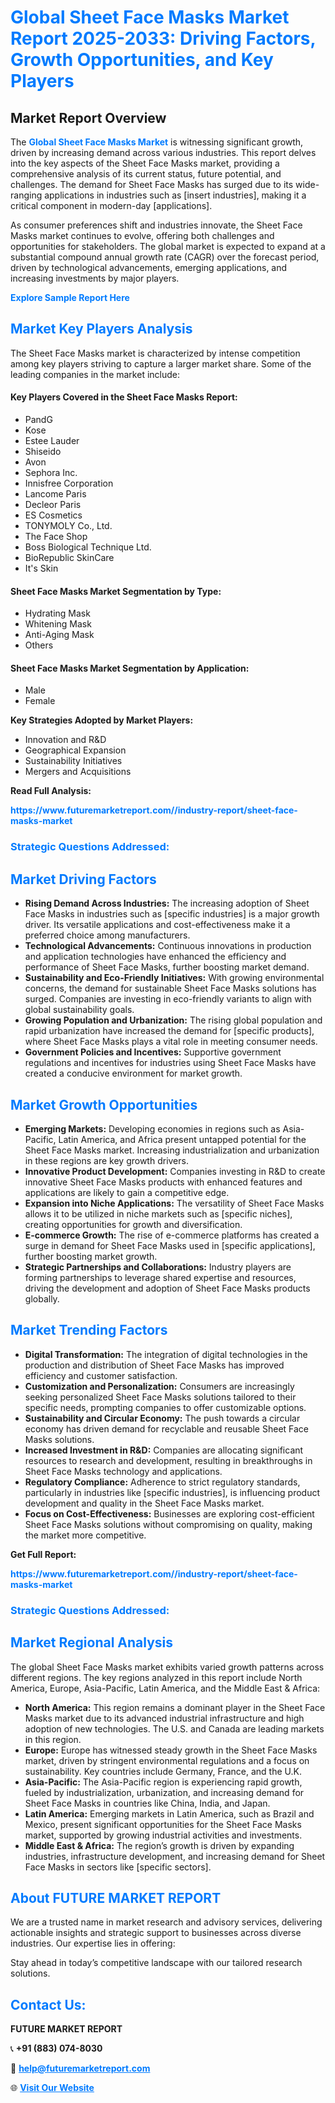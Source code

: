 <h1 style="color: #007BFF;">Global Sheet Face Masks Market Report 2025-2033: Driving Factors, Growth Opportunities, and Key Players</h1>

<section id="overview">
<h2>Market Report Overview</h2>
<p>The <a href="https://www.futuremarketreport.com//industry-report/sheet-face-masks-market" style="color: #007BFF; text-decoration: none;"><strong>Global Sheet Face Masks Market</strong></a> is witnessing significant growth, driven by increasing demand across various industries. This report delves into the key aspects of the Sheet Face Masks market, providing a comprehensive analysis of its current status, future potential, and challenges. The demand for Sheet Face Masks has surged due to its wide-ranging applications in industries such as [insert industries], making it a critical component in modern-day [applications].</p>
<p>As consumer preferences shift and industries innovate, the Sheet Face Masks market continues to evolve, offering both challenges and opportunities for stakeholders. The global market is expected to expand at a substantial compound annual growth rate (CAGR) over the forecast period, driven by technological advancements, emerging applications, and increasing investments by major players.</p>
</section>

<section id="overview">
<p><a href="https://www.futuremarketreport.com//request-sample/reportId=55956" style="color: #007BFF; text-decoration: none;"><strong>Explore Sample Report Here</strong></a></p>
</section>

<section id="key-players">
<h2 style="color: #007BFF;">Market Key Players Analysis</h2>
<p>The Sheet Face Masks market is characterized by intense competition among key players striving to capture a larger market share. Some of the leading companies in the market include:</p>
<h4>Key Players Covered in the Sheet Face Masks Report:</h4>
<ul><li>PandG</li><li>Kose</li><li>Estee Lauder</li><li>Shiseido</li><li>Avon</li><li>Sephora Inc.</li><li>Innisfree Corporation</li><li>Lancome Paris</li><li>Decleor Paris</li><li>ES Cosmetics</li><li>TONYMOLY Co., Ltd.</li><li>The Face Shop</li><li>Boss Biological Technique Ltd.</li><li>BioRepublic SkinCare</li><li>It&#039;s Skin</li></ul>
<h4>Sheet Face Masks Market Segmentation by Type:</h4>
<ul><li>Hydrating Mask</li><li>Whitening Mask</li><li>Anti-Aging Mask</li><li>Others</li></ul>

<h4>Sheet Face Masks Market Segmentation by Application:</h4>
<ul><li>Male</li><li>Female</li></ul>
<p><strong>Key Strategies Adopted by Market Players:</strong></p>
<ul>
<li>Innovation and R&D</li>
<li>Geographical Expansion</li>
<li>Sustainability Initiatives</li>
<li>Mergers and Acquisitions</li>
</ul>
</section>

<section>
<p><strong>Read Full Analysis: </strong></p><a href="https://www.futuremarketreport.com//industry-report/sheet-face-masks-market" style="color: #007BFF; text-decoration: none;"><strong>https://www.futuremarketreport.com//industry-report/sheet-face-masks-market</strong></a>
<h3 style="color: #007BFF;">Strategic Questions Addressed:</h3>
</section>

<section id="driving-factors">
<h2 style="color: #007BFF;">Market Driving Factors</h2>
<ul>
<li><strong>Rising Demand Across Industries:</strong> The increasing adoption of Sheet Face Masks in industries such as [specific industries] is a major growth driver. Its versatile applications and cost-effectiveness make it a preferred choice among manufacturers.</li>
<li><strong>Technological Advancements:</strong> Continuous innovations in production and application technologies have enhanced the efficiency and performance of Sheet Face Masks, further boosting market demand.</li>
<li><strong>Sustainability and Eco-Friendly Initiatives:</strong> With growing environmental concerns, the demand for sustainable Sheet Face Masks solutions has surged. Companies are investing in eco-friendly variants to align with global sustainability goals.</li>
<li><strong>Growing Population and Urbanization:</strong> The rising global population and rapid urbanization have increased the demand for [specific products], where Sheet Face Masks plays a vital role in meeting consumer needs.</li>
<li><strong>Government Policies and Incentives:</strong> Supportive government regulations and incentives for industries using Sheet Face Masks have created a conducive environment for market growth.</li>
</ul>
</section>

<section id="growth-opportunities">
<h2 style="color: #007BFF;">Market Growth Opportunities</h2>
<ul>
<li><strong>Emerging Markets:</strong> Developing economies in regions such as Asia-Pacific, Latin America, and Africa present untapped potential for the Sheet Face Masks market. Increasing industrialization and urbanization in these regions are key growth drivers.</li>
<li><strong>Innovative Product Development:</strong> Companies investing in R&D to create innovative Sheet Face Masks products with enhanced features and applications are likely to gain a competitive edge.</li>
<li><strong>Expansion into Niche Applications:</strong> The versatility of Sheet Face Masks allows it to be utilized in niche markets such as [specific niches], creating opportunities for growth and diversification.</li>
<li><strong>E-commerce Growth:</strong> The rise of e-commerce platforms has created a surge in demand for Sheet Face Masks used in [specific applications], further boosting market growth.</li>
<li><strong>Strategic Partnerships and Collaborations:</strong> Industry players are forming partnerships to leverage shared expertise and resources, driving the development and adoption of Sheet Face Masks products globally.</li>
</ul>
</section>

<section id="trending-factors">
<h2 style="color: #007BFF;">Market Trending Factors</h2>
<ul>
<li><strong>Digital Transformation:</strong> The integration of digital technologies in the production and distribution of Sheet Face Masks has improved efficiency and customer satisfaction.</li>
<li><strong>Customization and Personalization:</strong> Consumers are increasingly seeking personalized Sheet Face Masks solutions tailored to their specific needs, prompting companies to offer customizable options.</li>
<li><strong>Sustainability and Circular Economy:</strong> The push towards a circular economy has driven demand for recyclable and reusable Sheet Face Masks solutions.</li>
<li><strong>Increased Investment in R&D:</strong> Companies are allocating significant resources to research and development, resulting in breakthroughs in Sheet Face Masks technology and applications.</li>
<li><strong>Regulatory Compliance:</strong> Adherence to strict regulatory standards, particularly in industries like [specific industries], is influencing product development and quality in the Sheet Face Masks market.</li>
<li><strong>Focus on Cost-Effectiveness:</strong> Businesses are exploring cost-efficient Sheet Face Masks solutions without compromising on quality, making the market more competitive.</li>
</ul>
</section>

<section>
<p><strong>Get Full Report: </strong></p><a href="https://www.futuremarketreport.com//industry-report/sheet-face-masks-market" style="color: #007BFF; text-decoration: none;"><strong>https://www.futuremarketreport.com//industry-report/sheet-face-masks-market</strong></a>
<h3 style="color: #007BFF;">Strategic Questions Addressed:</h3>
</section>


<section id="regional-analysis">
<h2 style="color: #007BFF;">Market Regional Analysis</h2>
<p>The global Sheet Face Masks market exhibits varied growth patterns across different regions. The key regions analyzed in this report include North America, Europe, Asia-Pacific, Latin America, and the Middle East & Africa:</p>
<ul>
<li><strong>North America:</strong> This region remains a dominant player in the Sheet Face Masks market due to its advanced industrial infrastructure and high adoption of new technologies. The U.S. and Canada are leading markets in this region.</li>
<li><strong>Europe:</strong> Europe has witnessed steady growth in the Sheet Face Masks market, driven by stringent environmental regulations and a focus on sustainability. Key countries include Germany, France, and the U.K.</li>
<li><strong>Asia-Pacific:</strong> The Asia-Pacific region is experiencing rapid growth, fueled by industrialization, urbanization, and increasing demand for Sheet Face Masks in countries like China, India, and Japan.</li>
<li><strong>Latin America:</strong> Emerging markets in Latin America, such as Brazil and Mexico, present significant opportunities for the Sheet Face Masks market, supported by growing industrial activities and investments.</li>
<li><strong>Middle East & Africa:</strong> The region’s growth is driven by expanding industries, infrastructure development, and increasing demand for Sheet Face Masks in sectors like [specific sectors].</li>
</ul>
</section>

<footer>
<h2 style="color: #007BFF;">About FUTURE MARKET REPORT</h2>
<p>We are a trusted name in market research and advisory services, delivering actionable insights and strategic support to businesses across diverse industries. Our expertise lies in offering:</p>

<p>Stay ahead in today’s competitive landscape with our tailored research solutions.</p>

<h2 style="color: #007BFF;">Contact Us:</h2>
<p><strong>FUTURE MARKET REPORT</strong></p>
<p>📞 <strong>+91 (883) 074-8030</strong></p>
<p>📧 <strong><a href="mailto:help@futuremarketreport.com" style="color: #007BFF;">help@futuremarketreport.com</a></strong></p>
<p>🌐 <strong><a href="https://www.futuremarketreport.com/" style="color: #007BFF;">Visit Our Website</a></strong></p>
</footer>